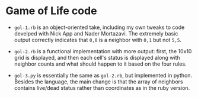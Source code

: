 # Game of Life code

* `gol-1.rb` is an object-oriented take, including my own tweaks to code
  develped with Nick App and Nader Mortazavi. The extremely basic output
  correctly indicates that `0,0` is a neighbor with `0,1` but not `5,5`.

* `gol-2.rb` is a functional implementation with more output: first, the
  10x10 grid is displayed, and then each cell's status is displayed along
  with neighbor counts and what should happen to it based on the four rules.

* `gol-3.py` is essentially the same as `gol-2.rb`, but implemented in python.
  Besides the language, the main change is that the array of neighbors contains
  live/dead status rather than coordinates as in the ruby version.
